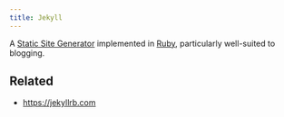 ```yaml
---
title: Jekyll
---
```


A [Static Site Generator](Static%20Site%20Generator.md) implemented in [Ruby](Ruby.md), particularly well-suited to blogging.

## Related

* https://jekyllrb.com
